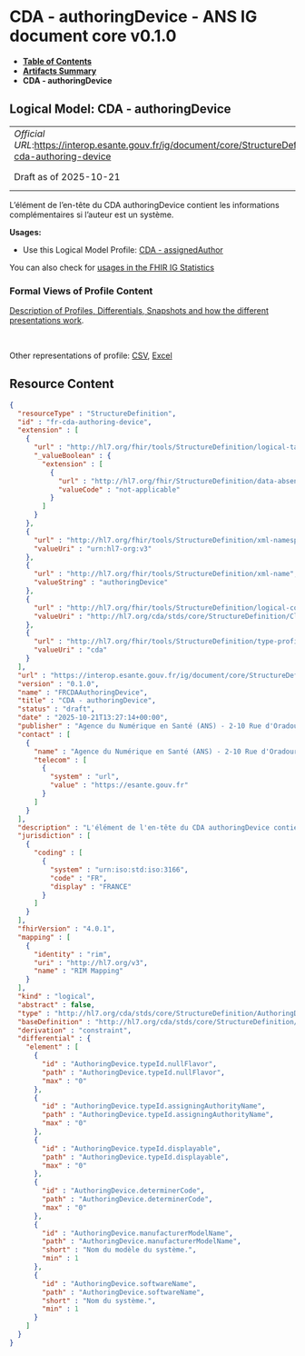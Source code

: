 # CDA - authoringDevice - ANS IG document core v0.1.0

* [**Table of Contents**](toc.md)
* [**Artifacts Summary**](artifacts.md)
* **CDA - authoringDevice**

## Logical Model: CDA - authoringDevice 

| | |
| :--- | :--- |
| *Official URL*:https://interop.esante.gouv.fr/ig/document/core/StructureDefinition/fr-cda-authoring-device | *Version*:0.1.0 |
| Draft as of 2025-10-21 | *Computable Name*:FRCDAAuthoringDevice |

 
L’élément de l’en-tête du CDA authoringDevice contient les informations complémentaires si l’auteur est un système. 

**Usages:**

* Use this Logical Model Profile: [CDA - assignedAuthor](StructureDefinition-fr-cda-assigned-author.md)

You can also check for [usages in the FHIR IG Statistics](https://packages2.fhir.org/xig/ans.document.fr.core|current/StructureDefinition/fr-cda-authoring-device)

### Formal Views of Profile Content

 [Description of Profiles, Differentials, Snapshots and how the different presentations work](http://build.fhir.org/ig/FHIR/ig-guidance/readingIgs.html#structure-definitions). 

 

Other representations of profile: [CSV](StructureDefinition-fr-cda-authoring-device.csv), [Excel](StructureDefinition-fr-cda-authoring-device.xlsx) 



## Resource Content

```json
{
  "resourceType" : "StructureDefinition",
  "id" : "fr-cda-authoring-device",
  "extension" : [
    {
      "url" : "http://hl7.org/fhir/tools/StructureDefinition/logical-target",
      "_valueBoolean" : {
        "extension" : [
          {
            "url" : "http://hl7.org/fhir/StructureDefinition/data-absent-reason",
            "valueCode" : "not-applicable"
          }
        ]
      }
    },
    {
      "url" : "http://hl7.org/fhir/tools/StructureDefinition/xml-namespace",
      "valueUri" : "urn:hl7-org:v3"
    },
    {
      "url" : "http://hl7.org/fhir/tools/StructureDefinition/xml-name",
      "valueString" : "authoringDevice"
    },
    {
      "url" : "http://hl7.org/fhir/tools/StructureDefinition/logical-container",
      "valueUri" : "http://hl7.org/cda/stds/core/StructureDefinition/ClinicalDocument"
    },
    {
      "url" : "http://hl7.org/fhir/tools/StructureDefinition/type-profile-style",
      "valueUri" : "cda"
    }
  ],
  "url" : "https://interop.esante.gouv.fr/ig/document/core/StructureDefinition/fr-cda-authoring-device",
  "version" : "0.1.0",
  "name" : "FRCDAAuthoringDevice",
  "title" : "CDA - authoringDevice",
  "status" : "draft",
  "date" : "2025-10-21T13:27:14+00:00",
  "publisher" : "Agence du Numérique en Santé (ANS) - 2-10 Rue d'Oradour-sur-Glane, 75015 Paris",
  "contact" : [
    {
      "name" : "Agence du Numérique en Santé (ANS) - 2-10 Rue d'Oradour-sur-Glane, 75015 Paris",
      "telecom" : [
        {
          "system" : "url",
          "value" : "https://esante.gouv.fr"
        }
      ]
    }
  ],
  "description" : "L'élément de l'en-tête du CDA authoringDevice contient les informations complémentaires si l’auteur est un système.",
  "jurisdiction" : [
    {
      "coding" : [
        {
          "system" : "urn:iso:std:iso:3166",
          "code" : "FR",
          "display" : "FRANCE"
        }
      ]
    }
  ],
  "fhirVersion" : "4.0.1",
  "mapping" : [
    {
      "identity" : "rim",
      "uri" : "http://hl7.org/v3",
      "name" : "RIM Mapping"
    }
  ],
  "kind" : "logical",
  "abstract" : false,
  "type" : "http://hl7.org/cda/stds/core/StructureDefinition/AuthoringDevice",
  "baseDefinition" : "http://hl7.org/cda/stds/core/StructureDefinition/AuthoringDevice",
  "derivation" : "constraint",
  "differential" : {
    "element" : [
      {
        "id" : "AuthoringDevice.typeId.nullFlavor",
        "path" : "AuthoringDevice.typeId.nullFlavor",
        "max" : "0"
      },
      {
        "id" : "AuthoringDevice.typeId.assigningAuthorityName",
        "path" : "AuthoringDevice.typeId.assigningAuthorityName",
        "max" : "0"
      },
      {
        "id" : "AuthoringDevice.typeId.displayable",
        "path" : "AuthoringDevice.typeId.displayable",
        "max" : "0"
      },
      {
        "id" : "AuthoringDevice.determinerCode",
        "path" : "AuthoringDevice.determinerCode",
        "max" : "0"
      },
      {
        "id" : "AuthoringDevice.manufacturerModelName",
        "path" : "AuthoringDevice.manufacturerModelName",
        "short" : "Nom du modèle du système.",
        "min" : 1
      },
      {
        "id" : "AuthoringDevice.softwareName",
        "path" : "AuthoringDevice.softwareName",
        "short" : "Nom du système.",
        "min" : 1
      }
    ]
  }
}

```
